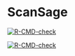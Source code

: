 # ScanSage

<!-- badges: start -->
  [![R-CMD-check](https://github.com/Hiiiua/ScanSageR/actions/workflows/R-CMD-check.yaml/badge.svg)](https://github.com/Hiiiua/ScanSageR/actions/workflows/R-CMD-check.yaml)
  <!-- badges: end -->
  
<!-- badges: start -->
[![R-CMD-check](https://github.com/Hiiiua/ScanSageR/actions/workflows/R-CMD-check.yaml/badge.svg)](https://github.com/Hiiiua/ScanSageR/actions/workflows/R-CMD-check.yaml)
<!-- badges: end -->
